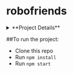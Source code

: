 # robofriends

<details>
  <summary>**Project Details**</summary>

  _This project is using **react and redux**_
  _Other packages used are **react-Redux, redux-thunk and redux-logger**_

</details>

##To run the project:

* Clone this repo
* Run `npm install`
* Run `npm start`
